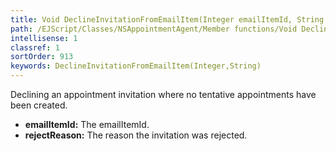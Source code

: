 ```yaml
---
title: Void DeclineInvitationFromEmailItem(Integer emailItemId, String rejectReason)
path: /EJScript/Classes/NSAppointmentAgent/Member functions/Void DeclineInvitationFromEmailItem(Integer p_0, String p_1)
intellisense: 1
classref: 1
sortOrder: 913
keywords: DeclineInvitationFromEmailItem(Integer,String)
---
```



Declining an appointment invitation where no tentative appointments have been created.



* **emailItemId:** The emailItemId.
* **rejectReason:** The reason the invitation was rejected.


